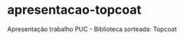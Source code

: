 apresentacao-topcoat
====================

Apresentação trabalho PUC  - Biblioteca sorteada: Topcoat
